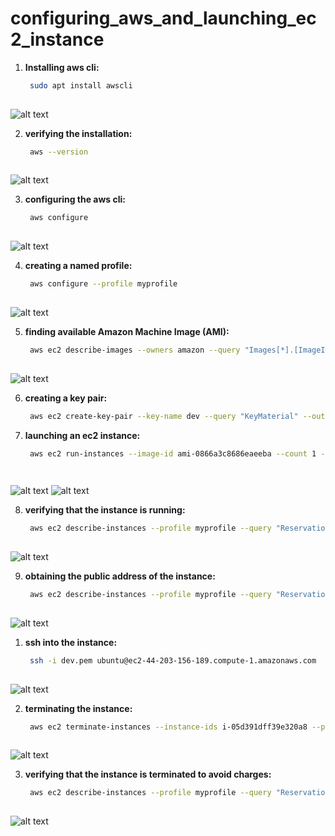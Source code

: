 # configuring_aws_and_launching_ec2_instance

1. **Installing aws cli:**
   ```bash
    sudo apt install awscli
    
![alt text](image.png)

2. **verifying the installation:**
   ```bash
    aws --version
    
![alt text](image-1.png)


3. **configuring the aws cli:**
   ```bash
    aws configure
    
![alt text](image-2.png)


4. **creating a named profile:**
   ```bash
    aws configure --profile myprofile
    
![alt text](image-3.png)

5. **finding available Amazon Machine Image (AMI):**
   ```bash
    aws ec2 describe-images --owners amazon --query "Images[*].[ImageId,Name]" --output table
    
![alt text](image-4.png)

6. **creating a key pair:**
   ```bash
    aws ec2 create-key-pair --key-name dev --query "KeyMaterial" --output text --profile myprofile > dev.pem


7. **launching an ec2 instance:**
   ```bash
    aws ec2 run-instances --image-id ami-0866a3c8686eaeeba --count 1 --instance-type t2.micro --key-name dev --profile myprofile

    
![alt text](image-5.png)
![alt text](image-6.png)

8. **verifying that the instance is running:**
   ```bash 
    aws ec2 describe-instances --profile myprofile --query "Reservations[*].Instances[*].[InstanceId,State.Name]" --output table
    
![alt text](image-7.png)

9. **obtaining the public address of the instance:**
   ```bash 
    aws ec2 describe-instances --profile myprofile --query "Reservations[*].Instances[*].[PublicIpAddress]" --output table
    
![alt text](image-8.png)

1. **ssh into the instance:**
   ```bash 
    ssh -i dev.pem ubuntu@ec2-44-203-156-189.compute-1.amazonaws.com
    
![alt text](image-9.png)


2. **terminating the instance:**
   ```bash 
    aws ec2 terminate-instances --instance-ids i-05d391dff39e320a8 --profile myprofile
    
![alt text](image-10.png)


3. **verifying that the instance is terminated to avoid charges:**
   ```bash 
    aws ec2 describe-instances --profile myprofile --query "Reservations[*].Instances[*].[InstanceId,State.Name]" --output table
    
![alt text](image-11.png)
